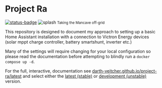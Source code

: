 # Project Ra

[![status-badge](https://ci.jamesveitch.xyz/api/badges/james/project-ra/status.svg)](https://ci.jamesveitch.xyz/james/project-ra)
![splash](assets/splash.jpg)
<small>Taking the Mancave off-grid</small>

This repository is designed to document my approach to setting up a basic Home Assistant installation with a connection to Victron Energy devices (solar mppt charge controller, battery smartshunt, inverter etc.)

Many of the settings will require changing for your local configuration so please read the documentation before attempting to blindly run a `docker compose up -d`.

For the full, interactive, documentation see [darth-veitcher.github.io/project-ra/latest](http://darth-veitcher.github.io/project-ra/latest/) and select either the [latest (stable)](http://darth-veitcher.github.io/project-ra/latest/) or [development (unstable)](http://darth-veitcher.github.io/project-ra/develop/) version.
